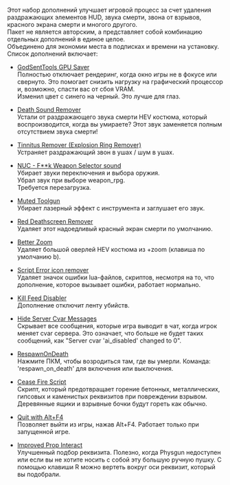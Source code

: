 Этот набор дополнений улучшает игровой процесс за счет удаления раздражающих элементов HUD, звука смерти, звона от взрывов, красного экрана смерти и многого другого.  
Пакет не является авторским, а представляет собой комбинацию отдельных дополнений в единое целое.  
Объединено для экономии места в подписках и времени на установку.  
Список дополнений включает:

- [GodSentTools GPU Saver](https://steamcommunity.com/sharedfiles/filedetails/?id=2717005362)  
Полностью отключает рендеринг, когда окно игры не в фокусе или свернуто. Это помогает снизить нагрузку на графический процессор и, возможно, спасти вас от сбоя VRAM.  
Изменил цвет с синего на черный. Это лучше для глаз.

- [Death Sound Remover](https://steamcommunity.com/sharedfiles/filedetails/?id=158713291)  
Устали от раздражающего звука смерти HEV костюма, который воспроизводится, когда вы умираете? Этот звук заменяется полным отсутствием звука смерти!

- [Tinnitus Remover (Explosion Ring Remover)](https://steamcommunity.com/sharedfiles/filedetails/?id=1120187282)  
Устраняет раздражающий звон в ушах / шум в ушах.

- [NUC - F**k Weapon Selector sound](https://steamcommunity.com/sharedfiles/filedetails/?id=2606969631)  
Убирает звуки переключения и выбора оружия.  
Убрал звук при выборе weapon_rpg.  
Требуется перезагрузка.

- [Muted Toolgun](https://steamcommunity.com/sharedfiles/filedetails/?id=1080666656)  
Убирает лазерный эффект с инструмента и заглушает его звук.

- [Red Deathscreen Remover](https://steamcommunity.com/sharedfiles/filedetails/?id=864612139)  
Удаляет этот надоедливый красный экран смерти по умолчанию.

- [Better Zoom](https://steamcommunity.com/sharedfiles/filedetails/?id=2175878467)  
Удаляет большой оверлей HEV костюма из +zoom (клавиша по умолчанию b).

- [Script Error icon remover](https://steamcommunity.com/sharedfiles/filedetails/?id=2921264832)  
Удаляет значок ошибки lua-файлов, скриптов, несмотря на то, что дополнение, которое вызывает ошибки, работает нормально.

- [Kill Feed Disabler](https://steamcommunity.com/sharedfiles/filedetails/?id=1693883096)  
Дополнение отключит ленту убийств.

- [Hide Server Cvar Messages](https://steamcommunity.com/sharedfiles/filedetails/?id=3002102510)  
Скрывает все сообщения, которые игра выводит в чат, когда игрок меняет cvar сервера. Это означает, что больше не будет таких сообщений, как "Server cvar 'ai_disabled' changed to 0".

- [RespawnOnDeath](https://steamcommunity.com/sharedfiles/filedetails/?id=2592720840)  
Нажмите ПКМ, чтобы возродиться там, где вы умерли. Команда: 'respawn_on_death' для включения или выключения.

- [Cease Fire Script](https://steamcommunity.com/sharedfiles/filedetails/?id=2906517243)  
Скрипт, который предотвращает горение бетонных, металлических, гипсовых и каменистых реквизитов при повреждении взрывом. Деревянные ящики и взрывные бочки будут гореть как обычно.

- [Quit with Alt+F4](https://steamcommunity.com/sharedfiles/filedetails/?id=580474690)  
Позволяет выйти из игры, нажав Alt+F4. Работает только при запущенной игре.

- [Improved Prop Interact](https://steamcommunity.com/sharedfiles/filedetails/?id=2818729885)  
Улучшенный подбор реквизита. Полезно, когда Physgun недоступен или если вы не хотите носить с собой эту большую ручную пушку. С помощью клавиши R можно вертеть вокруг оси реквизит, который вы подобрали.